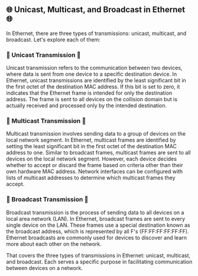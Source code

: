 ## 🌐 Unicast, Multicast, and Broadcast in Ethernet 🌐

In Ethernet, there are three types of transmissions: unicast, multicast, and broadcast. Let's explore each of them:

### 📩 Unicast Transmission 📩

Unicast transmission refers to the communication between two devices, where data is sent from one device to a specific destination device. In Ethernet, unicast transmissions are identified by the least significant bit in the first octet of the destination MAC address. If this bit is set to zero, it indicates that the Ethernet frame is intended for only the destination address. The frame is sent to all devices on the collision domain but is actually received and processed only by the intended destination.

### 📢 Multicast Transmission 📢

Multicast transmission involves sending data to a group of devices on the local network segment. In Ethernet, multicast frames are identified by setting the least significant bit in the first octet of the destination MAC address to one. Similar to broadcast frames, multicast frames are sent to all devices on the local network segment. However, each device decides whether to accept or discard the frame based on criteria other than their own hardware MAC address. Network interfaces can be configured with lists of multicast addresses to determine which multicast frames they accept.

### 📣 Broadcast Transmission 📣

Broadcast transmission is the process of sending data to all devices on a local area network (LAN). In Ethernet, broadcast frames are sent to every single device on the LAN. These frames use a special destination known as the broadcast address, which is represented by all F's (FF:FF:FF:FF:FF:FF). Ethernet broadcasts are commonly used for devices to discover and learn more about each other on the network.

That covers the three types of transmissions in Ethernet: unicast, multicast, and broadcast. Each serves a specific purpose in facilitating communication between devices on a network.